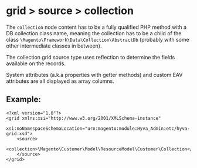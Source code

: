 # grid > source > collection

The `collection` node content has to be a fully qualified PHP method with a DB collection class name, meaning the collection has to be a child of the class `\Magento\Framework\Data\Collection\AbstractDb` (probably with some other intermediate classes in between).


The collection grid source type uses reflection to determine the fields available on the records.

System attributes (a.k.a properties with getter methods) and custom EAV attributes are all displayed as array columns.

## Example:


```markup
<?xml version="1.0"?>
<grid xmlns:xsi="http://www.w3.org/2001/XMLSchema-instance"
      xsi:noNamespaceSchemaLocation="urn:magento:module:Hyva_Admin:etc/hyva-grid.xsd">
    <source>
        <collection>\Magento\Customer\Model\ResourceModel\Customer\Collection</collection>
    </source>
</grid>
```


